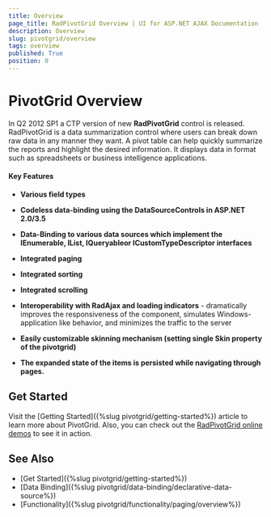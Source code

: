 ```yaml
---
title: Overview
page_title: RadPivotGrid Overview | UI for ASP.NET AJAX Documentation
description: Overview
slug: pivotgrid/overview
tags: overview
published: True
position: 0
---
```


# PivotGrid Overview



In Q2 2012 SP1 a CTP version of new **RadPivotGrid** control is released. RadPivotGrid is a data summarization control where users can break down raw data in any manner they want.	A pivot table can help quickly summarize the reports and highlight the desired information. It displays data in format such as	spreadsheets or business intelligence applications.

#### Key Features

* **Various field types**

* **Codeless data-binding using the DataSourceControls in ASP.NET 2.0/3.5**

* **Data-Binding to various data sources which implement the IEnumerable, IList, IQueryableor ICustomTypeDescriptor interfaces**

* **Integrated paging**

* **Integrated sorting**

* **Integrated scrolling**

* **Interoperability with RadAjax and loading indicators** - dramatically improves the responsiveness	of the component, simulates Windows-application like behavior, and minimizes the traffic to the server

* **Easily customizable skinning mechanism (setting single Skin property of the pivotgrid)**

* **The expanded state of the items is persisted while navigating through pages.**

## Get Started

Visit the [Getting Started]({%slug pivotgrid/getting-started%}) article to learn more about PivotGrid. Also, you can check out the [RadPivotGrid online demos](https://demos.telerik.com/aspnet-ajax/pivotgrid/examples/firstlook/defaultcs.aspx) to see it in action.

## See Also

* [Get Started]({%slug pivotgrid/getting-started%})
* [Data Binding]({%slug pivotgrid/data-binding/declarative-data-source%})
* [Functionality]({%slug pivotgrid/functionality/paging/overview%})

